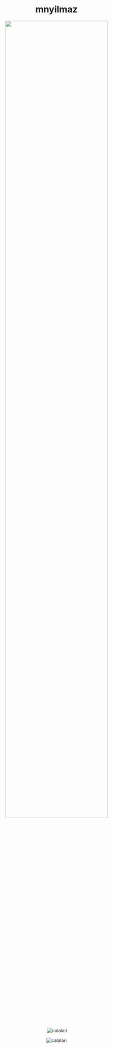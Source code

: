 <h1 align="center">mnyilmaz</h1>

<div align="center">
<img src="https://github.com/Calalari/Calalari/blob/main/butterfly.gif" align="center" style="width: 80%"/>
</div> 

</br>

<div align="center">
<p>&nbsp;<img align="center" src="https://github-readme-stats.vercel.app/api?username=mnyilmaz&title_color=e45800&icon_color=e45800&text_color=918E8E&bg_color=00000000&border_color=373737&show_icons=true&locale=en" alt="calalari" /></p>

<p><img align="center" src="https://github-readme-stats.vercel.app/api/top-langs?username=mnyilmaz&title_color=e45800&icon_color=e45800&text_color=918E8E&bg_color=00000000&border_color=373737&show_icons=true&locale=en&layout=compact" alt="calalari" /></p>
  

</div> 
